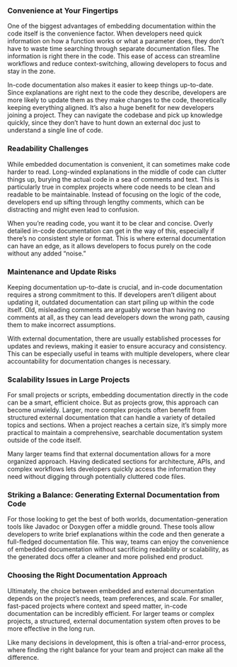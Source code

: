 ### Convenience at Your Fingertips

One of the biggest advantages of embedding documentation within the code itself is the convenience factor. When developers need quick information on how a function works or what a parameter does, they don’t have to waste time searching through separate documentation files. The information is right there in the code. This ease of access can streamline workflows and reduce context-switching, allowing developers to focus and stay in the zone.

In-code documentation also makes it easier to keep things up-to-date. Since explanations are right next to the code they describe, developers are more likely to update them as they make changes to the code, theoretically keeping everything aligned. It’s also a huge benefit for new developers joining a project. They can navigate the codebase and pick up knowledge quickly, since they don’t have to hunt down an external doc just to understand a single line of code.

### Readability Challenges

While embedded documentation is convenient, it can sometimes make code harder to read. Long-winded explanations in the middle of code can clutter things up, burying the actual code in a sea of comments and text. This is particularly true in complex projects where code needs to be clean and readable to be maintainable. Instead of focusing on the logic of the code, developers end up sifting through lengthy comments, which can be distracting and might even lead to confusion.

When you’re reading code, you want it to be clear and concise. Overly detailed in-code documentation can get in the way of this, especially if there’s no consistent style or format. This is where external documentation can have an edge, as it allows developers to focus purely on the code without any added “noise.”

### Maintenance and Update Risks

Keeping documentation up-to-date is crucial, and in-code documentation requires a strong commitment to this. If developers aren’t diligent about updating it, outdated documentation can start piling up within the code itself. Old, misleading comments are arguably worse than having no comments at all, as they can lead developers down the wrong path, causing them to make incorrect assumptions.

With external documentation, there are usually established processes for updates and reviews, making it easier to ensure accuracy and consistency. This can be especially useful in teams with multiple developers, where clear accountability for documentation changes is necessary.

### Scalability Issues in Large Projects

For small projects or scripts, embedding documentation directly in the code can be a smart, efficient choice. But as projects grow, this approach can become unwieldy. Larger, more complex projects often benefit from structured external documentation that can handle a variety of detailed topics and sections. When a project reaches a certain size, it’s simply more practical to maintain a comprehensive, searchable documentation system outside of the code itself.

Many larger teams find that external documentation allows for a more organized approach. Having dedicated sections for architecture, APIs, and complex workflows lets developers quickly access the information they need without digging through potentially cluttered code files.

### Striking a Balance: Generating External Documentation from Code

For those looking to get the best of both worlds, documentation-generation tools like Javadoc or Doxygen offer a middle ground. These tools allow developers to write brief explanations within the code and then generate a full-fledged documentation file. This way, teams can enjoy the convenience of embedded documentation without sacrificing readability or scalability, as the generated docs offer a cleaner and more polished end product.

### Choosing the Right Documentation Approach

Ultimately, the choice between embedded and external documentation depends on the project’s needs, team preferences, and scale. For smaller, fast-paced projects where context and speed matter, in-code documentation can be incredibly efficient. For larger teams or complex projects, a structured, external documentation system often proves to be more effective in the long run.

Like many decisions in development, this is often a trial-and-error process, where finding the right balance for your team and project can make all the difference.